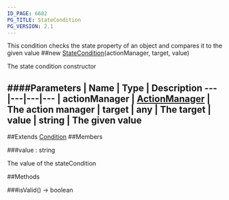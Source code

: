 ```yaml
---
ID_PAGE: 6682
PG_TITLE: StateCondition
PG_VERSION: 2.1
---
```


This condition checks the state property of an object and compares it to the given value
##new [StateCondition](page.php?p=6682)(actionManager, target, value)



The state condition constructor




####Parameters
 | Name | Type | Description
---|---|---|---
 | actionManager | [ActionManager](page.php?p=6678) | The action manager
 | target | any | The target
 | value | string | The given value
---

##Extends [Condition](page.php?p=6679)
##Members

###value : string




The value of the stateCondition











##Methods

###isValid() &rarr; boolean

